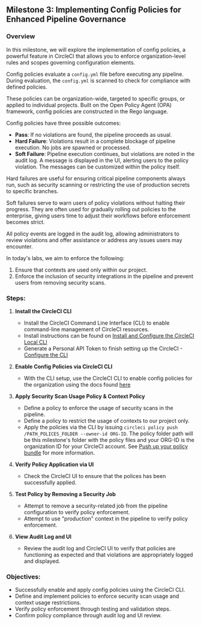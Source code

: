 ## Milestone 3: Implementing Config Policies for Enhanced Pipeline Governance

### Overview

In this milestone, we will explore the implementation of config policies, a powerful feature in CircleCI that allows you to enforce organization-level rules and scopes governing configuration elements.

Config policies evaluate a `config.yml` file before executing any pipeline. During evaluation, the `config.yml` is scanned to check for compliance with defined policies.

These policies can be organization-wide, targeted to specific groups, or applied to individual projects. Built on the Open Policy Agent (OPA) framework, config policies are constructed in the Rego language.

Config policies have three possible outcomes:
- **Pass**: If no violations are found, the pipeline proceeds as usual.
- **Hard Failure**: Violations result in a complete blockage of pipeline execution. No jobs are spawned or processed.
- **Soft Failure**: Pipeline execution continues, but violations are noted in the audit log. A message is displayed in the UI, alerting users to the policy violation. The messages can be customized within the policy itself.

Hard failures are useful for ensuring critical pipeline components always run, such as security scanning or restricting the use of production secrets to specific branches.

Soft failures serve to warn users of policy violations without halting their progress. They are often used for gradually rolling out policies to the enterprise, giving users time to adjust their workflows before enforcement becomes strict.

All policy events are logged in the audit log, allowing administrators to review violations and offer assistance or address any issues users may encounter.

In today's labs, we aim to enforce the following:
1. Ensure that contexts are used only within our project.
2. Enforce the inclusion of security integrations in the pipeline and prevent users from removing security scans.

### Steps:

1. **Install the CircleCI CLI**
   - Install the CircleCI Command Line Interface (CLI) to enable command-line management of CircleCI resources.
   - Install instructions can be found on [Install and Configure the CircleCI Local CLI](https://circleci.com/docs/local-cli/#installation)
   - Generate a Personal API Token to finish setting up the CircleCI - [Configure the CLI](https://circleci.com/docs/local-cli/#configure-the-cli)

2. **Enable Config Policies via CircleCI CLI**
   - With the CLI setup, use the CircleCI CLI to enable config policies for the organization using the docs found [here](https://circleci.com/docs/create-and-manage-config-policies/#config-policy-management-enablement)

3. **Apply Security Scan Usage Policy & Context Policy**
   - Define a policy to enforce the usage of security scans in the pipeline.
   - Define a policy to restrict the usage of contexts to our project only.
   - Apply the policies via the CLI by issuing `circleci policy push /PATH_POLICES_FOLDER --owner-id ORG-ID`. The policy folder path will be this milestone's folder with the
      policy files and your ORG-ID is the organization ID for your CircleCI account. See [Push up your policy bundle](https://circleci.com/docs/create-and-manage-config-policies/#push-up-your-policy-bundle) for more information.

4. **Verify Policy Application via UI**
   - Check the CircleCI UI to ensure that the polices has been successfully applied.

5. **Test Policy by Removing a Security Job**
   - Attempt to remove a security-related job from the pipeline configuration to verify policy enforcement.
   - Attempt to use "production" context in the pipeline to verify policy enforcement.

6. **View Audit Log and UI**
   - Review the audit log and CircleCI UI to verify that policies are functioning as expected and that violations are appropriately logged and displayed.

### Objectives:
- Successfully enable and apply config policies using the CircleCI CLI.
- Define and implement policies to enforce security scan usage and context usage restrictions.
- Verify policy enforcement through testing and validation steps.
- Confirm policy compliance through audit log and UI review.
